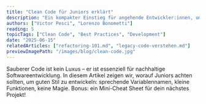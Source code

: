```yaml
---
title: "Clean Code für Juniors erklärt"
description: "Ein kompakter Einstieg für angehende Entwickler:innen, um sauberen Code zu schreiben und technische Schulden zu vermeiden."
authors: ["Victor Pesci", "Lorenzo Bonometti"]
reading: 5
topicTags: ["Clean Code", "Best Practices", "Development"]
date: "2025-06-15"
relatedArticles: ["refactoring-101.md", "legacy-code-verstehen.md"]
previewImagePath: "/images/blog/clean-code.jpg"
---
```


Sauberer Code ist kein Luxus – er ist essenziell für nachhaltige Softwareentwicklung. In diesem Artikel zeigen wir, worauf Juniors achten sollten, um guten Stil zu entwickeln: sprechende Variablennamen, kleine Funktionen, keine Magie. Bonus: ein Mini-Cheat Sheet für dein nächstes Projekt!
